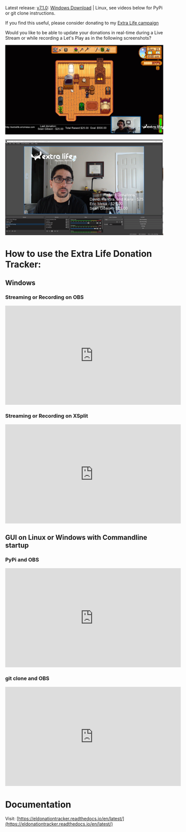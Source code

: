 Latest release: [v7.1.0](https://github.com/djotaku/ELDonationTracker/releases/tag/v7.1.0): 
[Windows Download](https://github.com/djotaku/ELDonationTracker/releases/download/v7.1.0/eldonationtracker.7.1.0.exe) |
Linux, see videos below for PyPi or git clone instructions.

If you find this useful, please consider donating to my [Extra Life campaign](http://extralife.ericmesa.com) 

Would you like to be able to update your donations in real-time during a Live Stream or while recording a Let's Play as in the following screenshots?

![Updates while in-game](https://github.com/djotaku/ELDonationTracker/raw/master/screenshots/IngameUpdates.png)

![Updates while the webcam is the main focus](https://github.com/djotaku/ELDonationTracker/raw/master/screenshots/RecentDonations.png)

# How to use the Extra Life Donation Tracker:

## Windows

### Streaming or Recording on OBS

<iframe width="560" height="315" src="https://www.youtube.com/embed/p_Uok4coGCI" frameborder="0" allow="accelerometer; autoplay; clipboard-write; encrypted-media; gyroscope; picture-in-picture" allowfullscreen></iframe>

### Streaming or Recording on XSplit

<iframe width="560" height="315" src="https://www.youtube.com/embed/QPMmO_lufgc" frameborder="0" allow="accelerometer; autoplay; clipboard-write; encrypted-media; gyroscope; picture-in-picture" allowfullscreen></iframe>

## GUI on Linux or Windows with Commandline startup

### PyPi and OBS
<iframe width="560" height="315" src="https://www.youtube.com/embed/7uy44Vnos30" frameborder="0" allow="accelerometer; autoplay; clipboard-write; encrypted-media; gyroscope; picture-in-picture" allowfullscreen></iframe>

### git clone and OBS
<iframe width="560" height="315" src="https://www.youtube.com/embed/M3ofE2V_D8g" frameborder="0" allow="accelerometer; autoplay; clipboard-write; encrypted-media; gyroscope; picture-in-picture" allowfullscreen></iframe>

# Documentation

Visit: [https://eldonationtracker.readthedocs.io/en/latest/](https://eldonationtracker.readthedocs.io/en/latest/)

